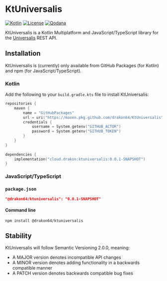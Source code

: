 # KtUniversalis

[![Kotlin](https://img.shields.io/badge/kotlin-1.8.0-blue.svg?logo=kotlin)](http://kotlinlang.org)
[![License](https://img.shields.io/github/license/drakon64/KtUniversalis)](https://www.gnu.org/licenses/agpl-3.0.en.html)
[![Qodana](https://github.com/drakon64/KtUniversalis/actions/workflows/code_quality.yml/badge.svg)](https://github.com/drakon64/KtUniversalis/actions/workflows/code_quality.yml)

KtUniversalis is a Kotlin Multiplatform and JavaScript/TypeScript library for the [Universalis](https://universalis.app)
REST API.

## Installation

KtUniversalis is (currently) only available from GitHub Packages (for Kotlin) and npm (for JavaScript/TypeScript).

### Kotlin

Add the following to your `build.gradle.kts` file to install KtUniversalis:

```kotlin
repositories {
    maven {
        name = "GitHubPackages"
        url = uri("https://maven.pkg.github.com/drakon64/KtUniversalis")
        credentials {
            username = System.getenv("GITHUB_ACTOR")
            password = System.getenv("GITHUB_TOKEN")
        }
    }
}
    
dependencies {
    implementation("cloud.drakon:ktuniversalis:0.0.1-SNAPSHOT")
}
```

### JavaScript/TypeScript

### `package.json`

```json
"@drakon64/ktuniversalis": "0.0.1-SNAPSHOT"
```

#### Command line

```commandline
npm install @drakon64/ktuniversalis
```

## Stability

KtUniversalis will follow Semantic Versioning 2.0.0, meaning:

* A MAJOR version denotes incompatible API changes
* A MINOR version denotes adding functionality in a backwards compatible manner
* A PATCH version denotes backwards compatible bug fixes
